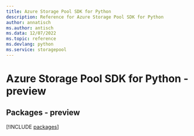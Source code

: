 ```yaml
---
title: Azure Storage Pool SDK for Python
description: Reference for Azure Storage Pool SDK for Python
author: annatisch
ms.author: antisch
ms.data: 12/07/2022
ms.topic: reference
ms.devlang: python
ms.service: storagepool
---
```

# Azure Storage Pool SDK for Python - preview
## Packages - preview
[!INCLUDE [packages](storage-pool-index.md)]